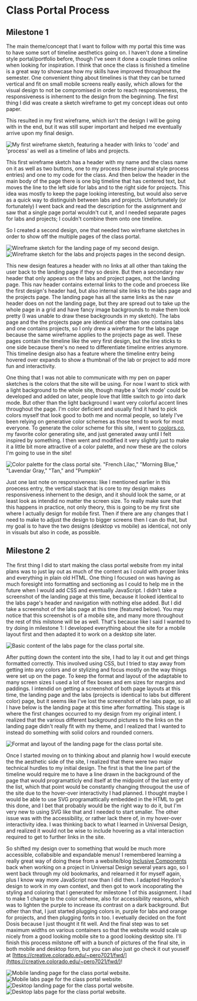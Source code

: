 # Class Portal Process
## Milestone 1
The main theme/concept that I want to follow with my portal this time was to have some sort of timeline aesthetics going on. I haven't done a timeline style portal/portfolio before, though I've seen it done a couple times online when looking for inspiration. I think that once the class is finished a timeline is a great way to showcase how my skills have improved throughout the semester. One convenient thing about timelines is that they can be turned vertical and fit on small mobile screens really easily, which allows for the visual design to not be compromised in order to reach responsiveness, the responsiveness is inhernent to the design from the beginning. The first thing I did was create a sketch wireframe to get my concept ideas out onto paper.

This resulted in my first wireframe, which isn't the design I will be going with in the end, but it was still super important and helped me eventually arrive upon my final design.

![My first wireframe sketch, featuring a header with links to 'code' and 'process' as well as a timeline of labs and projects.](../resources/class-portal-wireframe-1.jpg)

This first wireframe sketch has a header with my name and the class name on it as well as two buttons, one to my process (these journal style process entries) and one to my code for the class. And then below the header in the main body of the page there is one big timeline that has centered text, but moves the line to the left side for labs and to the right side for projects. This idea was mostly to keep the page looking interesting, but would also serve as a quick way to distinguish between labs and projects. Unfortunately (or fortunately) I went back and read the description for the assignment and saw that a single page portal wouldn't cut it, and I needed separate pages for labs and projects; I couldn't combine them onto one timeline.

So I created a second design, one that needed two wireframe sketches in order to show off the multiple pages of the class portal.

![Wireframe sketch for the landing page of my second design.](../resources/class-portal-wireframe-2-landing.jpg)
![Wireframe sketch for the labs and projects pages in the second design.](../resources/class-portal-wireframe-2-labs.jpg)

This new design features a header with no links at all other than taking the user back to the landing page if they so desire. But then a secondary nav header that only appears on the labs and project pages, not the landing page. This nav header contains external links to the code and proecess like the first design's header had, but also internal site links to the labs page and the projects page. The landing page has all the same links as the nav header does on not the landing page, but they are spread out to take up the whole page in a grid and have fancy image backgrounds to make them look pretty (I was unable to draw these backgrounds in my sketch). The labs page and the the projects page are identical other than one contains labs and one contains projects, so I only drew a wireframe for the labs page because the same wireframe applies to the projects page as well. These pages contain the timeline like the very first design, but the line sticks to one side because there's no need to differentiate timeline entries anymore. This timeline design also has a feature where the timeline entry being hovered over expands to show a thumbnail of the lab or project to add more fun and interactivity.

One thing that I was not able to communicate with my pen on paper sketches is the colors that the site will be using. For now I want to stick with a light background to the whole site, though maybe a 'dark mode' could be developed and added on later, people love that little switch to go into dark mode. But other than the light background I want very colorful accent lines throughout the page. I'm color deficient and usually find it hard to pick colors myself that look good to both me and normal people, so lately I've been relying on generative color schemes as those tend to work for most everyone. To generate the color scheme for this site, I went to [coolors.co](https://coolors.co/), my favorite color generating site, and just generated away until I felt inspired by something. I then went and modified it very slightly just to make it a little bit more attractive of a color palette, and now these are the colors I'm going to use in the site!

![Color palette for the class portal site. "French Lilac," "Morning Blue," "Lavendar Gray," "Tan," and "Pumpkin"](../resources/class-portal-color-palette.png)

Just one last note on responsiveness: like I mentioned earlier in this proecess entry, the vertical stack that is core to my design makes responsiveness inhernent to the design, and it should look the same, or at least look as intendid no matter the screen size. To really make sure that this happens in practice, not only theory, this is going to be my first site where I actually design for mobile first. Then if there are any changes that I need to make to adjust the design to bigger screens then I can do that, but my goal is to have the two designs (desktop vs mobile) as identical, not only in visuals but also in code, as possible.

## Milestone 2
The first thing I did to start making the class portal website from my inital plans was to just lay out as much of the content as I could with proper links and everything in plain old HTML. One thing I focused on was having as much foresight into formatting and sectioning as I could to help me in the future when I would add CSS and eventually JavaScript. I didn't take a screenshot of the landing page at this time, because it looked identical to the labs page's header and navigation with nothing else added. But I did take a screenshot of the labs page at this time (featured below). You may notice that this screenshot is of a mobile site, and many more throughout the rest of this milstone will be as well. That's because like I said I wanted to try doing in milestone 1: I developed everything about the site for a mobile layout first and then adapted it to work on a desktop site later.

![Basic content of the labs page for the class portal site.](../resources/class-portal-html-labs-mobile.png)

After putting down the content into the site, I had to lay it out and get things formatted correctly. This involved using CSS, but I tried to stay away from getting into any colors and or stylizing and focus mostly on the way things were set up on the page. To keep the format and layout of the adaptable to many screen sizes I used a lot of flex boxes and em sizes for margins and paddings. I intendid on getting a screenshot of both page layouts at this time, the landing page and the labs (projects is identical to labs but different color) page, but it seems like I've lost the screenshot of the labs page, so all I have below is the landing page at this time after formatting. This stage is where the first changes occurred to my design from my original intent. I realized that the various different background pictures to the links on the landing page didn't really fit with my theme, and I realized that I wanted to instead do something with solid colors and rounded corners.

![Format and layout of the landing page for the class portal site.](../resources/class-portal-formatting-landing-mobile.png)

Once I started moving on to thinking about and plannig how I would execute the the aesthetic side of the site, I realized that there were two major technical hurdles to my initial design. The first is that the line part of the timeline would require me to have a line drawn in the background of the page that would programatticly end itself at the midpoint of the last entry of the list, which that point would be constantly changing througout the use of the site due to the hover-over interactivity I had planned. I thought maybe I would be able to use SVG programattically embedded in the HTML to get this done, and I bet that probably would be the right way to do it, but I'm very new to using SVG like that and I needed to start smaller. The other issue was with the accessibility, or rather lack there of, in my hover-over interactivity idea. I was thinking back to what I learned in Universal Design, and realized it would not be wise to include hovering as a vital interaction required to get to further links in the site.

So shifted my design over to something that would be much more accessible, collabsible and expandable menus! I remembered learning a really great way of doing these from a website/blog [Inclusive Components](https://inclusive-components.design/) back when working on a project in Universal Design several years ago, so I went back through my old bookmarks, and relearned it for myself again, plus I know way more JavaScript now than I did then. I adapted Heydon's design to work in my own context, and then got to work incoporating the styling and coloring that I generated for milestone 1 of this assignment. I had to make 1 change to the color scheme, also for accessibility reasons, which was to lighten the purple to increase its contrast on a dark background. But other than that, I just started plugging colors in, purple for labs and orange for projects, and then plugging fonts in too. I evetually decided on the font Dosis because I just thought it fit well. And the final step was to set maximum widths on various containers so that the website would scale up nicely from a good looking mobile site to a good looking desktop site. I'll finish this process milstone off with a bunch of pictures of the final site, in both mobile and desktop form, but you can also just go check it out youself at [https://creative.colorado.edu/~pero7021/fwd/](https://creative.colorado.edu/~pero7021/fwd/)!

![Mobile landing page for the class portal website.](../resources/class-portal-final-landing-mobile.png)
![Mobile labs page for the class portal website.](../resources/class-portal-final-labs-mobile.png)
![Desktop landing page for the class portal website.](../resources/class-portal-final-landing-desktop.png)
![Desktop labs page for the class portal website.](../resources/class-portal-final-labs-desktop.png)
